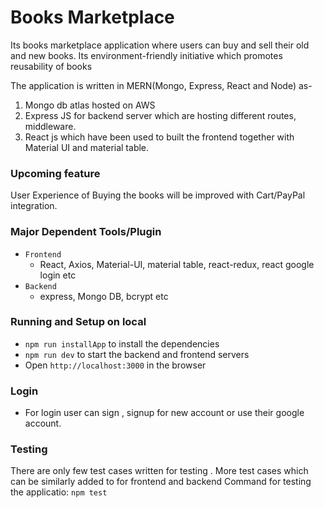 # Books Marketplace
Its books marketplace application where users can buy and sell their old and new books. Its environment-friendly initiative which promotes reusability of books

The application is written in MERN(Mongo, Express, React and Node) as-
1. Mongo db atlas hosted on AWS
2. Express JS for backend server which are hosting different routes, middleware.
3. React js which have been used to built the frontend together with Material UI and material table.

### Upcoming feature
User Experience of Buying the books will be improved with Cart/PayPal integration.

### Major Dependent Tools/Plugin
- `Frontend`
	- React, Axios, Material-UI, material table, react-redux, react google login etc
- `Backend`
	- express, Mongo DB, bcrypt etc
	

### Running and Setup on local

- `npm run installApp` to install the dependencies
- `npm run dev` to start the backend and frontend servers
- Open `http://localhost:3000` in the browser

### Login
- For login user can sign , signup for new account or use their google account.


### Testing
There are only few test cases written for testing . More test cases which can be similarly added to for frontend and backend
Command for testing the applicatio: `npm test`
